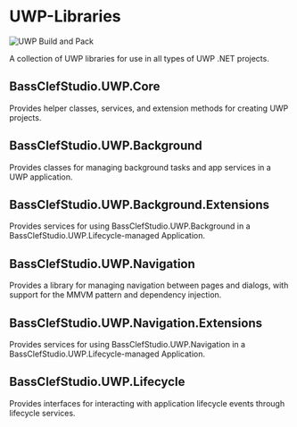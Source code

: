 # UWP-Libraries
![UWP Build and Pack](https://github.com/bassclefstudio/UWP-Libraries/workflows/UWP%20Build%20and%20Pack/badge.svg)

A collection of UWP libraries for use in all types of UWP .NET projects.
## BassClefStudio.UWP.Core
Provides helper classes, services, and extension methods for creating UWP projects.
## BassClefStudio.UWP.Background
Provides classes for managing background tasks and app services in a UWP application.
## BassClefStudio.UWP.Background.Extensions
Provides services for using BassClefStudio.UWP.Background in a BassClefStudio.UWP.Lifecycle-managed Application.
## BassClefStudio.UWP.Navigation
Provides a library for managing navigation between pages and dialogs, with support for the MMVM pattern and dependency injection.
## BassClefStudio.UWP.Navigation.Extensions
Provides services for using BassClefStudio.UWP.Navigation in a BassClefStudio.UWP.Lifecycle-managed Application.
## BassClefStudio.UWP.Lifecycle
Provides interfaces for interacting with application lifecycle events through lifecycle services.

